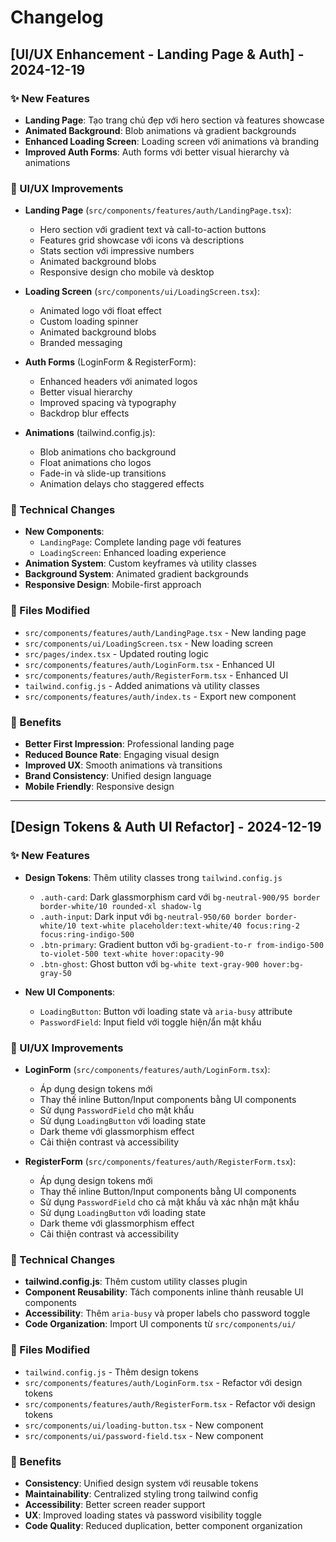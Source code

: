 # Changelog

## [UI/UX Enhancement - Landing Page & Auth] - 2024-12-19

### ✨ New Features

- **Landing Page**: Tạo trang chủ đẹp với hero section và features showcase
- **Animated Background**: Blob animations và gradient backgrounds
- **Enhanced Loading Screen**: Loading screen với animations và branding
- **Improved Auth Forms**: Auth forms với better visual hierarchy và animations

### 🎨 UI/UX Improvements

- **Landing Page** (`src/components/features/auth/LandingPage.tsx`):
  - Hero section với gradient text và call-to-action buttons
  - Features grid showcase với icons và descriptions
  - Stats section với impressive numbers
  - Animated background blobs
  - Responsive design cho mobile và desktop

- **Loading Screen** (`src/components/ui/LoadingScreen.tsx`):
  - Animated logo với float effect
  - Custom loading spinner
  - Animated background blobs
  - Branded messaging

- **Auth Forms** (LoginForm & RegisterForm):
  - Enhanced headers với animated logos
  - Better visual hierarchy
  - Improved spacing và typography
  - Backdrop blur effects

- **Animations** (tailwind.config.js):
  - Blob animations cho background
  - Float animations cho logos
  - Fade-in và slide-up transitions
  - Animation delays cho staggered effects

### 🔧 Technical Changes

- **New Components**:
  - `LandingPage`: Complete landing page với features
  - `LoadingScreen`: Enhanced loading experience
- **Animation System**: Custom keyframes và utility classes
- **Background System**: Animated gradient backgrounds
- **Responsive Design**: Mobile-first approach

### 📁 Files Modified

- `src/components/features/auth/LandingPage.tsx` - New landing page
- `src/components/ui/LoadingScreen.tsx` - New loading screen
- `src/pages/index.tsx` - Updated routing logic
- `src/components/features/auth/LoginForm.tsx` - Enhanced UI
- `src/components/features/auth/RegisterForm.tsx` - Enhanced UI
- `tailwind.config.js` - Added animations và utility classes
- `src/components/features/auth/index.ts` - Export new component

### 🎯 Benefits

- **Better First Impression**: Professional landing page
- **Reduced Bounce Rate**: Engaging visual design
- **Improved UX**: Smooth animations và transitions
- **Brand Consistency**: Unified design language
- **Mobile Friendly**: Responsive design

---

## [Design Tokens & Auth UI Refactor] - 2024-12-19

### ✨ New Features

- **Design Tokens**: Thêm utility classes trong `tailwind.config.js`
  - `.auth-card`: Dark glassmorphism card với `bg-neutral-900/95 border border-white/10 rounded-xl shadow-lg`
  - `.auth-input`: Dark input với `bg-neutral-950/60 border border-white/10 text-white placeholder:text-white/40 focus:ring-2 focus:ring-indigo-500`
  - `.btn-primary`: Gradient button với `bg-gradient-to-r from-indigo-500 to-violet-500 text-white hover:opacity-90`
  - `.btn-ghost`: Ghost button với `bg-white text-gray-900 hover:bg-gray-50`

- **New UI Components**:
  - `LoadingButton`: Button với loading state và `aria-busy` attribute
  - `PasswordField`: Input field với toggle hiện/ẩn mật khẩu

### 🎨 UI/UX Improvements

- **LoginForm** (`src/components/features/auth/LoginForm.tsx`):
  - Áp dụng design tokens mới
  - Thay thế inline Button/Input components bằng UI components
  - Sử dụng `PasswordField` cho mật khẩu
  - Sử dụng `LoadingButton` với loading state
  - Dark theme với glassmorphism effect
  - Cải thiện contrast và accessibility

- **RegisterForm** (`src/components/features/auth/RegisterForm.tsx`):
  - Áp dụng design tokens mới
  - Thay thế inline Button/Input components bằng UI components
  - Sử dụng `PasswordField` cho cả mật khẩu và xác nhận mật khẩu
  - Sử dụng `LoadingButton` với loading state
  - Dark theme với glassmorphism effect
  - Cải thiện contrast và accessibility

### 🔧 Technical Changes

- **tailwind.config.js**: Thêm custom utility classes plugin
- **Component Reusability**: Tách components inline thành reusable UI components
- **Accessibility**: Thêm `aria-busy` và proper labels cho password toggle
- **Code Organization**: Import UI components từ `src/components/ui/`

### 📁 Files Modified

- `tailwind.config.js` - Thêm design tokens
- `src/components/features/auth/LoginForm.tsx` - Refactor với design tokens
- `src/components/features/auth/RegisterForm.tsx` - Refactor với design tokens
- `src/components/ui/loading-button.tsx` - New component
- `src/components/ui/password-field.tsx` - New component

### 🎯 Benefits

- **Consistency**: Unified design system với reusable tokens
- **Maintainability**: Centralized styling trong tailwind config
- **Accessibility**: Better screen reader support
- **UX**: Improved loading states và password visibility toggle
- **Code Quality**: Reduced duplication, better component organization
